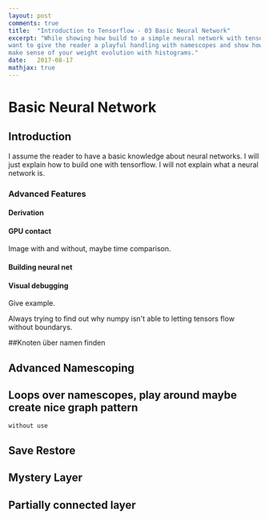 ```yaml
---
layout: post
comments: true
title:  "Introduction to Tensorflow - 03 Basic Neural Network"
excerpt: "While showing how build to a simple neural network with tensorflow I 
want to give the reader a playful handling with namescopes and show how to 
make sense of your weight evolution with histograms."
date:   2017-08-17
mathjax: true
---
```


# Basic Neural Network
## Introduction
I assume the reader to have a basic knowledge about neural networks. I will 
just explain how to build one with tensorflow. I will not explain what a 
neural network is.

### Advanced Features
#### Derivation
#### GPU contact
Image with and without, maybe time comparison.
#### Building neural net
#### Visual debugging
Give example.

Always 
trying to find out why numpy isn't able to letting tensors flow without 
boundarys.

##Knoten über namen finden
## Advanced Namescoping
## Loops over namescopes, play around maybe create nice graph pattern 
    without use
## Save Restore
## Mystery Layer
## Partially connected layer
